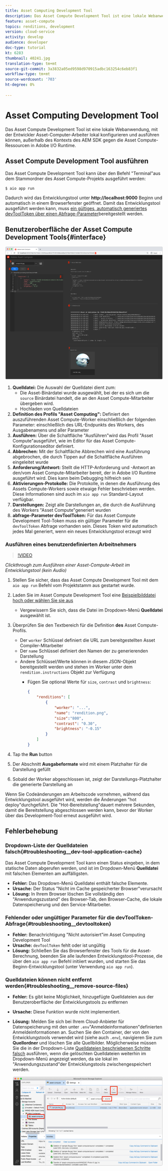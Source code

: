 ```yaml
---
title: Asset Computing Development Tool
description: Das Asset Compute Development Tool ist eine lokale Webanwendung, mit der Entwickler Asset-Computer-Arbeiter lokal konfigurieren und ausführen können, außerhalb des Kontexts des AEM SDK gegen die Asset Compute-Ressourcen in Adobe I/O Runtime.
feature: asset-compute
topics: renditions, development
version: cloud-service
activity: develop
audience: developer
doc-type: tutorial
kt: 6283
thumbnail: 40241.jpg
translation-type: tm+mt
source-git-commit: 3a3832a05ed9598d970915adbc163254c6eb83f1
workflow-type: tm+mt
source-wordcount: '703'
ht-degree: 0%

---
```



# Asset Computing Development Tool

Das Asset Compute Development Tool ist eine lokale Webanwendung, mit der Entwickler Asset-Computer-Arbeiter lokal konfigurieren und ausführen können, außerhalb des Kontexts des AEM SDK gegen die Asset Compute-Ressourcen in Adobe I/O Runtime.

## Asset Compute Development Tool ausführen

Das Asset Compute Development Tool kann über den Befehl &quot;Terminal&quot;aus dem Stammordner des Asset Compute-Projekts ausgeführt werden:

```
$ aio app run
```

Dadurch wird das Entwicklungstool unter __http://localhost:9000__ Beginn und automatisch in einem Browserfenster geöffnet. Damit das Entwicklungstool ausgeführt werden kann, muss [ein gültiges, automatisch generiertes devToolToken über einen Abfrage-Parameter](#troubleshooting__devtooltoken)bereitgestellt werden.

## Benutzeroberfläche der Asset Compute Development Tools{#interface}

![Asset Computing Development Tool](./assets/development-tool/asset-compute-dev-tool.png)

1. __Quelldatei:__ Die Auswahl der Quelldatei dient zum:
   + Die Asset-Binärdatei wurde ausgewählt, bei der es sich um die `source` Binärdatei handelt, die an den Asset Compute-Mitarbeiter übergeben wird.
   + Hochladen von Quelldateien
1. __Definition des Profils &quot;Asset Computing&quot;:__ Definiert den auszuführenden Asset Compute-Worker einschließlich der folgenden Parameter: einschließlich des URL-Endpunkts des Workers, des Ausgabenamens und aller Parameter
1. __Ausführen:__ Über die Schaltfläche &quot;Ausführen&quot;wird das Profil &quot;Asset Compute&quot;ausgeführt, wie im Editor für das Asset Compute-Konfigurationseditor definiert.
1. __Abbrechen:__ Mit der Schaltfläche Abbrechen wird eine Ausführung abgebrochen, die durch Tippen auf die Schaltfläche Ausführen eingeleitet wurde
1. __Anforderung/Antwort:__ Stellt die HTTP-Anforderung und -Antwort an den/vom Asset Compute-Mitarbeiter bereit, der in Adobe I/O Runtime ausgeführt wird. Dies kann beim Debugging hilfreich sein
1. __Aktivierungen-Protokolle:__ Die Protokolle, in denen die Ausführung des Assets Compute-Workers sowie etwaige Fehler beschrieben werden. Diese Informationen sind auch im `aio app run` Standard-Layout verfügbar.
1. __Darstellungen:__ Zeigt alle Darstellungen an, die durch die Ausführung des Workers &quot;Asset Compute&quot;generiert wurden
1. __abfrage-Parameter devToolToken:__ Für das Asset Compute Development Tool-Token muss ein gültiger Parameter für die `devToolToken` Abfrage vorhanden sein. Dieses Token wird automatisch jedes Mal generiert, wenn ein neues Entwicklungstool erzeugt wird

### Ausführen eines benutzerdefinierten Arbeitnehmers

>[!VIDEO](https://video.tv.adobe.com/v/40241?quality=12&learn=on)

_Clickthrough zum Ausführen einer Asset-Compute-Arbeit im Entwicklungstool (kein Audio)_

1. Stellen Sie sicher, dass das Asset Compute Development Tool mit dem `aio app run` Befehl vom Projektstamm aus gestartet wurde.
1. Laden Sie im Asset Compute Development Tool eine [Beispielbilddatei hoch oder wählen Sie sie aus](../assets/samples/sample-file.jpg)
   + Vergewissern Sie sich, dass die Datei im Dropdown-Menü __Quelldatei__ ausgewählt ist.
1. Überprüfen Sie den Textbereich für die Definition __des__ Asset Compute-Profils.
   + Der `worker` Schlüssel definiert die URL zum bereitgestellten Asset Compiler-Mitarbeiter
   + Der `name` Schlüssel definiert den Namen der zu generierenden Darstellung
   + Andere Schlüssel/Werte können in diesem JSON-Objekt bereitgestellt werden und stehen im Worker unter dem `rendition.instructions` Objekt zur Verfügung
      + Fügen Sie optional Werte für `size`, `contrast` und `brightness`:

         ```json
         {
             "renditions": [
                 {
                     "worker": "...",
                     "name": "rendition.png",
                     "size":"800",
                     "contrast": "0.30",
                     "brightness": "-0.15"
                 }
             ]
         }
         ```

1. Tap the __Run__ button
1. Der Abschnitt __Ausgabeformate__ wird mit einem Platzhalter für die Darstellung gefüllt
1. Sobald der Worker abgeschlossen ist, zeigt der Darstellungs-Platzhalter die generierte Darstellung an

Wenn Sie Codeänderungen am Arbeitscode vornehmen, während das Entwicklungstool ausgeführt wird, werden die Änderungen &quot;hot deploy&quot;durchgeführt. Die &quot;Hot-Bereitstellung&quot;dauert mehrere Sekunden, damit die Bereitstellung abgeschlossen werden kann, bevor der Worker über das Development-Tool erneut ausgeführt wird.

## Fehlerbehebung

### Dropdown-Liste der Quelldateien falsch{#troubleshooting__dev-tool-application-cache}

Das Asset Compute Development Tool kann einen Status eingeben, in dem statische Daten abgerufen werden, und ist im Dropdown-Menü __Quelldatei__ mit falschen Elementen am auffälligsten.

+ __Fehler:__ Das Dropdown-Menü Quelldatei enthält falsche Elemente.
+ __Ursache:__ Der Status &quot;Nicht im Cache gespeicherter Browser&quot;verursacht
+ __Lösung:__ In Ihrem Browser löschen Sie vollständig den &quot;Anwendungszustand&quot; des Browser-Tab, den Browser-Cache, die lokale Datenspeicherung und den Service-Mitarbeiter.

### Fehlender oder ungültiger Parameter für die devToolToken-Abfrage{#troubleshooting__devtooltoken}

+ __Fehler:__ Benachrichtigung &quot;Nicht autorisiert&quot;im Asset Computing Development Tool
+ __Ursache:__ `devToolToken` fehlt oder ist ungültig
+ __Lösung:__ Schließen Sie das Browserfenster des Tools für die Asset-Berechnung, beenden Sie alle laufenden Entwicklungstool-Prozesse, die über den `aio app run` Befehl initiiert wurden, und starten Sie das Beginn-Entwicklungstool (unter Verwendung `aio app run`).

### Quelldateien können nicht entfernt werden{#troubleshooting__remove-source-files}

+ __Fehler:__ Es gibt keine Möglichkeit, hinzugefügte Quelldateien aus der Benutzeroberfläche der Entwicklungstools zu entfernen
+ __Ursache:__ Diese Funktion wurde nicht implementiert.
+ __Lösung:__ Melden Sie sich bei Ihrem Cloud-Anbieter für Datenspeicherung mit den unter `.env`&quot;Anmeldeinformationen&quot;definierten Anmeldeinformationen an. Suchen Sie den Container, der von den Entwicklungstools verwendet wird (siehe auch `.env`), navigieren Sie zum __Quellordner__ und löschen Sie alle Quellbilder. Möglicherweise müssen Sie die in der Dropdown-Liste [Quelldateien beschriebenen Schritte falsch](#troubleshooting__dev-tool-application-cache) ausführen, wenn die gelöschten Quelldateien weiterhin im Dropdown-Menü angezeigt werden, da sie lokal im &quot;Anwendungszustand&quot;der Entwicklungstools zwischengespeichert werden.

   ![Microsoft Azure Blob Storage](./assets/development-tool/troubleshooting__remove-source-files.png)
